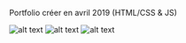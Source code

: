 Portfolio créer en avril 2019 (HTML/CSS & JS)



![alt text](https://ibb.co/Qf0Gx7V)
![alt text](https://ibb.co/yNdQp9w)
![alt text](https://ibb.co/ZThWfcr)
